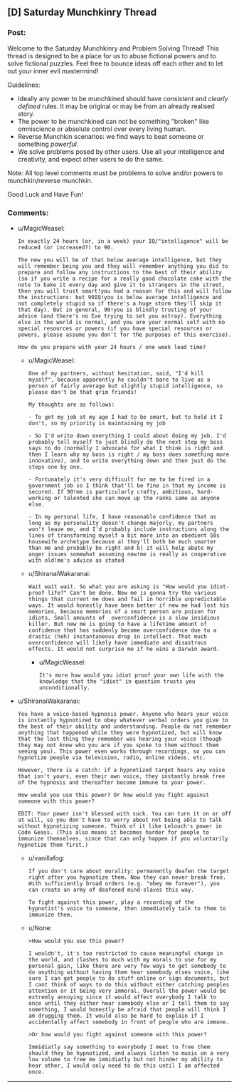 ## [D] Saturday Munchkinry Thread

### Post:

Welcome to the Saturday Munchkinry and Problem Solving Thread! This thread is designed to be a place for us to abuse fictional powers and to solve fictional puzzles. Feel free to bounce ideas off each other and to let out your inner evil mastermind! 

Guidelines:

* Ideally any power to be munchkined should have *consistent* and *clearly defined* rules. It may be original or may be from an already realised story.
* The power to be munchkined can not be something "broken" like omniscience or absolute control over every living human.
* Reverse Munchkin scenarios: we find ways to beat someone or something  *powerful*.
* We solve problems posed by other users. Use all your intelligence and creativity, and expect other users to do the same.

Note: All top level comments must be problems to solve and/or powers to munchkin/reverse munchkin.

Good Luck and Have Fun!

### Comments:

- u/MagicWeasel:
  ```
  In exactly 24 hours (or, in a week) your IQ/"intelligence" will be reduced (or increased?) to 90. 

  The new you will be of that below average intelligence, but they will remember being you and they will remember anything you did to prepare and follow any instructions to the best of their ability (so if you write a recipe for a really good chocolate cake with the note to bake it every day and give it to strangers in the street, then you will trust smart!you had a reason for this and will follow the instructions: but 90IQ!you is below average intelligence and not completely stupid so if there's a huge storm they'll skip it that day). But in general, 90!you is blindly trusting of your advice (and there's no Eve trying to set you astray). Everything else in the world is normal, and you are your normal self with no special resources or powers (if you have special resources or powers, please assume you don't for the purposes of this exercise).

  How do you prepare with your 24 hours / one week lead time?
  ```

  - u/MagicWeasel:
    ```
    One of my partners, without hesitation, said, "I'd kill myself", because apparently he couldn't bare to live as a person of fairly average but slightly stupid intelligence, so please don't be that grim friends!

    My thoughts are as follows:

    - To get my job at my age I had to be smart, but to hold it I don't, so my priority is maintaining my job

    - So I'd write down everything I could about doing my job. I'd probably tell myself to just blindly do the next step my boss says to do (normally I advocate for what I think is right and then I learn why my boss is right / my boss does something more innovative), and to write everything down and then just do the steps one by one. 

    - Fortunately it's very difficult for me to be fired in a government job so I think that'll be fine in that my income is secured. If 90!me is particularly crafty, ambitious, hard-working or talented she can move up the ranks same as anyone else. 

    - In my personal life, I have reasonable confidence that as long as my personality doesn't change majorly, my partners won't leave me, and I'd probably include instructions along the lines of transforming myself a bit more into an obedient 50s housewife archetype because a) they'll both be much smarter than me and probably be right and b) it will help abate my anger issues somewhat assuming new!me is really as cooperative with old!me's advice as stated
    ```

  - u/ShiranaiWakaranai:
    ```
    Wait wait wait. So what you are asking is "How would you idiot-proof life?" Can't be done. New me is gonna try the various things that current me does and fail in horrible unpredictable ways. It would honestly have been better if new me had lost his memories, because memories of a smart person are poison for idiots. Small amounts of  overconfidence is a slow insidious killer. But new me is going to have a lifetime amount of confidence that has suddenly become overconfidence due to a drastic (heh) instantaneous drop in intellect. That much overconfidence will likely have immediate and disastrous effects. It would not surprise me if he wins a Darwin award.
    ```

    - u/MagicWeasel:
      ```
      It's more how would you idiot proof your own life with the knowledge that the "idiot" in question trusts you unconditionally.
      ```

- u/ShiranaiWakaranai:
  ```
  You have a voice-based hypnosis power. Anyone who hears your voice is instantly hypnotized to obey whatever verbal orders you give to the best of their ability and understanding. People do not remember anything that happened while they were hypnotized, but will know that the last thing they remember was hearing your voice (though they may not know who you are if you spoke to them without them seeing you). This power even works through recordings, so you can hypnotize people via television, radio, online videos, etc.

  However, there is a catch: if a hypnotized target hears any voice that isn't yours, even their own voice, they instantly break free of the hypnosis and thereafter become immune to your power.

  How would you use this power? Or how would you fight against someone with this power?

  EDIT: Your power isn't blessed with suck. You can turn it on or off at will, so you don't have to worry about not being able to talk without hypnotizing someone. Think of it like Lelouch's power in Code Geass. (This also means it becomes harder for people to immunize themselves, since that can only happen if you voluntarily hypnotize them first.)
  ```

  - u/vanillafog:
    ```
    If you don't care about morality: permanently deafen the target right after you hypnotize them. Now they can never break free. With sufficiently broad orders (e.g. "obey me forever"), you can create an army of deafened mind-slaves this way. 

    To fight against this power, play a recording of the hypnotist's voice to someone, then immediately talk to them to immunize them.
    ```

  - u/None:
    ```
    >How would you use this power?

    I wouldn't, it's too restricted to cause meaningful change in the world, and clashes to much with my morals to use for my personal gain, like there are very few ways to get somebody to do anything without having them hear somebody elses voice, like sure I can get people to do stuff online or sign documents, but I cant think of ways to do this without either catching peoples attention or it being very immoral. Overall the power would be extremly annoying since it would affect everybody I talk to once until they either hear somebody else or I tell them to say something, I would honestly be afraid that people will think I am drugging them. It would also be hard to explain if I accidentally affect somebody in front of people who are immune.

    >Or how would you fight against someone with this power?

    Immidiatly say something to everybody I meet to free them should they be hypnotized, and always listen to music on a very low volume to free me immidiatly but not hinder my ability to hear other, I would only need to do this until I am affected  once.
    ```

---

